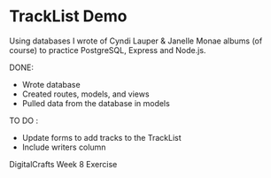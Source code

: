 # TrackList Demo 

Using databases I wrote of Cyndi Lauper & Janelle Monae albums (of course) to practice PostgreSQL, Express and Node.js. 

DONE: 

- Wrote database 
- Created routes, models, and views 
- Pulled data from the database in models 


TO DO :

 - Update forms to add tracks to the TrackList 
 - Include writers column 

DigitalCrafts Week 8 Exercise 

